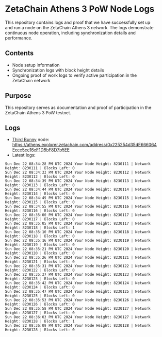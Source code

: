 # ZetaChain Athens 3 PoW Node Logs
This repository contains logs and proof that we have successfully set up and run a node on the ZetaChain Athens 3 network. The logs demonstrate continuous node operation, including synchronization details and performance.

## Contents
- Node setup information
- Synchronization logs with block height details
- Ongoing proof of work logs to verify active participation in the ZetaChain network

## Purpose
This repository serves as documentation and proof of participation in the ZetaChain Athens 3 PoW testnet.

## Logs

- [Third Bunny](https://thirdbunny.xyz/) node: https://athens.explorer.zetachain.com/address/0x225254d35dE666064Eccc5ce16eF1D8bF8D7b5EE
- Latest logs:
```
Sun Dec 22 08:34:28 PM UTC 2024 Your Node Height: 8230111 | Network Height: 8230111 | Blocks Left: 0
Sun Dec 22 08:34:33 PM UTC 2024 Your Node Height: 8230112 | Network Height: 8230112 | Blocks Left: 0
Sun Dec 22 08:34:39 PM UTC 2024 Your Node Height: 8230113 | Network Height: 8230113 | Blocks Left: 0
Sun Dec 22 08:34:44 PM UTC 2024 Your Node Height: 8230114 | Network Height: 8230114 | Blocks Left: 0
Sun Dec 22 08:34:49 PM UTC 2024 Your Node Height: 8230115 | Network Height: 8230115 | Blocks Left: 0
Sun Dec 22 08:34:55 PM UTC 2024 Your Node Height: 8230116 | Network Height: 8230116 | Blocks Left: 0
Sun Dec 22 08:35:00 PM UTC 2024 Your Node Height: 8230117 | Network Height: 8230117 | Blocks Left: 0
Sun Dec 22 08:35:05 PM UTC 2024 Your Node Height: 8230117 | Network Height: 8230118 | Blocks Left: 1
Sun Dec 22 08:35:10 PM UTC 2024 Your Node Height: 8230118 | Network Height: 8230118 | Blocks Left: 0
Sun Dec 22 08:35:16 PM UTC 2024 Your Node Height: 8230119 | Network Height: 8230119 | Blocks Left: 0
Sun Dec 22 08:35:21 PM UTC 2024 Your Node Height: 8230120 | Network Height: 8230120 | Blocks Left: 0
Sun Dec 22 08:35:26 PM UTC 2024 Your Node Height: 8230121 | Network Height: 8230121 | Blocks Left: 0
Sun Dec 22 08:35:31 PM UTC 2024 Your Node Height: 8230122 | Network Height: 8230122 | Blocks Left: 0
Sun Dec 22 08:35:37 PM UTC 2024 Your Node Height: 8230123 | Network Height: 8230123 | Blocks Left: 0
Sun Dec 22 08:35:42 PM UTC 2024 Your Node Height: 8230124 | Network Height: 8230124 | Blocks Left: 0
Sun Dec 22 08:35:47 PM UTC 2024 Your Node Height: 8230125 | Network Height: 8230125 | Blocks Left: 0
Sun Dec 22 08:35:53 PM UTC 2024 Your Node Height: 8230126 | Network Height: 8230126 | Blocks Left: 0
Sun Dec 22 08:35:58 PM UTC 2024 Your Node Height: 8230127 | Network Height: 8230127 | Blocks Left: 0
Sun Dec 22 08:36:03 PM UTC 2024 Your Node Height: 8230127 | Network Height: 8230128 | Blocks Left: 1
Sun Dec 22 08:36:09 PM UTC 2024 Your Node Height: 8230128 | Network Height: 8230128 | Blocks Left: 0
```
